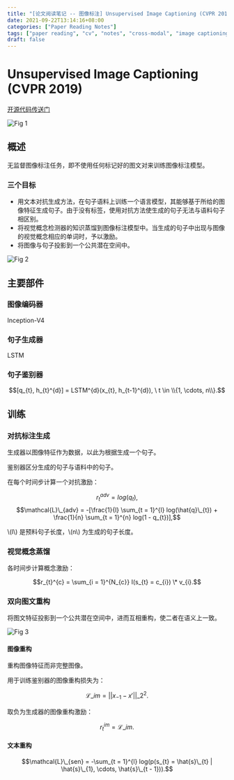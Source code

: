 ```yaml
---
title: "[论文阅读笔记 -- 图像标注] Unsupervised Image Captioning (CVPR 2019)"
date: 2021-09-22T13:14:16+08:00
categories: ["Paper Reading Notes"]
tags: ["paper reading", "cv", "notes", "cross-modal", "image captioning", "unsupervised"]
draft: false
---
```


# Unsupervised Image Captioning (CVPR 2019)

[开源代码传送门](https://github.com/fengyang0317/unsupervised_captioning)

![Fig 1](/images/2021/PRN99/1.png)

## 概述

无监督图像标注任务，即不使用任何标记好的图文对来训练图像标注模型。  

### 三个目标
+ 用文本对抗生成方法，在句子语料上训练一个语言模型，其能够基于所给的图像特征生成句子。由于没有标签，使用对抗方法使生成的句子无法与语料句子相区别。  
+ 将视觉概念检测器的知识蒸馏到图像标注模型中。当生成的句子中出现与图像的视觉概念相应的单词时，予以激励。  
+ 将图像与句子投影到一个公共潜在空间中。  

![Fig 2](/images/2021/PRN99/2.png)

## 主要部件

### 图像编码器

Inception-V4  

### 句子生成器

LSTM  

### 句子鉴别器

$$[q_{t}, h_{t}^{d}] = LSTM^{d}(x_{t}, h_{t-1}^{d}), \ t \in \\{1, \cdots, n\\}.$$

## 训练

### 对抗标注生成

生成器以图像特征作为数据，以此为根据生成一个句子。  

鉴别器区分生成的句子与语料中的句子。  

在每个时间步计算一个对抗激励：  

$$r_{t}^{adv} = log(q_{t}),$$
$$\mathcal{L}\_{adv} = -[\frac{1}{l} \sum_{t = 1}^{l} log(\hat{q}\_{t}) + \frac{1}{n} \sum_{t = 1}^{n} log(1 - q_{t})],$$  

\\(l\\) 是预料句子长度，\\(n\\) 为生成的句子长度。  

### 视觉概念蒸馏

各时间步计算概念激励：  

$$r_{t}^{c} = \sum_{i = 1}^{N_{c}} I(s_{t} = c_{i}) \* v_{i}.$$

### 双向图文重构

将图文特征投影到一个公共潜在空间中，进而互相重构，使二者在语义上一致。  

![Fig 3](/images/2021/PRN99/3.png)

#### 图像重构

重构图像特征而非完整图像。  

用于训练鉴别器的图像重构损失为：  

$$\mathcal{L}\_{im} = ||x_{-1} - x'||\_{2}^{2}.$$

取负为生成器的图像重构激励：  

$$r_{t}^{im} = \mathcal{L}\_{im}.$$

#### 文本重构

$$\mathcal{L}\_{sen} = -\sum_{t = 1}^{l} log(p(s_{t} = \hat{s}\_{t} | \hat{s}\_{1}, \cdots, \hat{s}\_{t - 1})).$$
